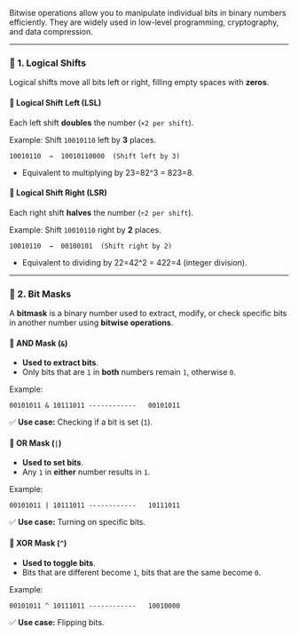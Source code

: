 Bitwise operations allow you to manipulate individual bits in binary numbers efficiently. They are widely used in low-level programming, cryptography, and data compression.

---
### **📌 1. Logical Shifts**
Logical shifts move all bits left or right, filling empty spaces with **zeros**.
#### **🔹 Logical Shift Left (LSL)**

Each left shift **doubles** the number (`×2 per shift`).

Example: Shift `10010110` left by **3** places.

`10010110  →  10010110000  (Shift left by 3)`

- Equivalent to multiplying by 23=82^3 = 823=8.

#### **🔹 Logical Shift Right (LSR)**

Each right shift **halves** the number (`÷2 per shift`).

Example: Shift `10010110` right by **2** places.

`10010110  →  00100101  (Shift right by 2)`

- Equivalent to dividing by 22=42^2 = 422=4 (integer division).

---

### **📌 2. Bit Masks**

A **bitmask** is a binary number used to extract, modify, or check specific bits in another number using **bitwise operations**.

#### **🔹 AND Mask (`&`)**

- **Used to extract bits**.
- Only bits that are `1` in **both** numbers remain `1`, otherwise `0`.

Example:

  `00101011 & 10111011 ------------   00101011`

✅ **Use case:** Checking if a bit is set (`1`).

#### **🔹 OR Mask (`|`)**

- **Used to set bits**.
- Any `1` in **either** number results in `1`.

Example:

  `00101011 | 10111011 ------------   10111011`

✅ **Use case:** Turning on specific bits.

#### **🔹 XOR Mask (`^`)**

- **Used to toggle bits**.
- Bits that are different become `1`, bits that are the same become `0`.

Example:

  `00101011 ^ 10111011 ------------   10010000`

✅ **Use case:** Flipping bits.